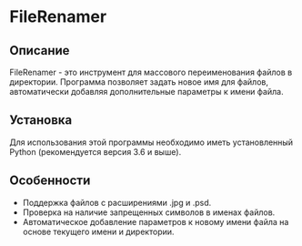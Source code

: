 # FileRenamer

## Описание
FileRenamer - это инструмент для массового переименования файлов в директории. 
Программа позволяет задать новое имя для файлов, автоматически добавляя дополнительные параметры к имени файла.

## Установка
Для использования этой программы необходимо иметь установленный Python (рекомендуется версия 3.6 и выше).

## Особенности
* Поддержка файлов с расширениями .jpg и .psd.
* Проверка на наличие запрещенных символов в именах файлов.
* Автоматическое добавление параметров к новому имени файла на основе текущего имени и директории.
